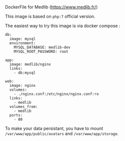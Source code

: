 DockerFile for Medlib (https://www.medlib.fr/)

This image is based on `php:7` official version.

The easiest way to try this image is via docker compose :

```
db:
  image: mysql
  environment:
    MYSQL_DATABASE: medlib-dev
    MYSQL_ROOT_PASSWORD: root

app:
  image: medlib/nginx
  links:
    - db:mysql

web:
  image: nginx
  volumes:
    - ./nginx.conf:/etc/nginx/nginx.conf:ro
  links:
    - medlib
  volumes_from:
    - medlib
  ports:
    - 80
```

To make your data persistant, you have to mount `/var/www/app/public/avatars` and `/var/www/app/storage`.
